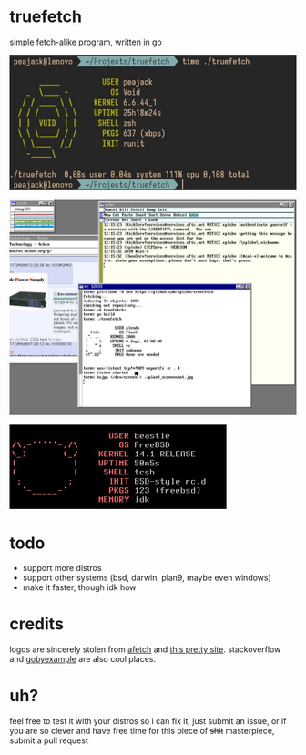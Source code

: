 # truefetch

simple fetch-alike program, written in go

![a screenshot, demonstrating example of truefetch output](./screenshot_void.jpg)

![truefetch on plan9](./screenshot_plan9.jpg)

![truefetch on freebsd](./screenshot_freebsd.jpg)


# todo

- support more distros
- support other systems (bsd, darwin, plan9, maybe even windows)
- make it faster, though idk how

# credits

logos are sincerely stolen from [afetch](https://github.com/13-CF/afetch) and [this pretty site](https://ascii.co.uk/art/linux).
stackoverflow and [gobyexample](https://gobyexample.com) are also cool places.

# uh?

feel free to test it with your distros so i can fix it, just submit an issue, or if you are so clever and have free time for this piece of ~~shit~~ masterpiece, submit a pull request
